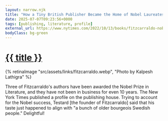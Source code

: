 ```yaml
---
layout: narrow.njk
title: "How a Tiny British Publisher Became the Home of Nobel Laureates"
date: 2025-07-07T09:23:56+0000
tags: [publishing, literature, profile]
external_url: https://www.nytimes.com/2022/10/13/books/fitzcarraldo-nobel-prize-ernaux.html?ref=daniel.pizza
bodyClass: bg-green
---
```


<h1><a href="{{ external_url }}">{{ title }}</a></h1>

{% retinaImage "src/assets/links/fitzcarraldo.webp", "Photo by Kalpesh Lathigra" %}

Three of Fitzcarraldo's authors have been awarded the Nobel Prize in Literature, and they have not been in business for even 10 years. The New York Times published a profile on the publishing house. Trying to account for the Nobel success, Testard [the founder of Fitzcarraldo] said that his taste just happened to align with "a bunch of older bourgeois Swedish people." Delightful!